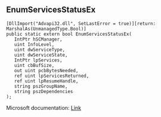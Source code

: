 ## EnumServicesStatusEx

```
[DllImport("Advapi32.dll", SetLastError = true)][return: MarshalAs(UnmanagedType.Bool)]
public static extern bool EnumServicesStatusEx(
   IntPtr hSCManager,
   uint InfoLevel,
   uint dwServiceType,
   uint dwServiceState,
   IntPtr lpServices,
   uint cbBufSize,
   out uint pcbBytesNeeded,
   ref uint lpServicesReturned,
   ref uint lpResumeHandle,
   string pszGroupName,
   string pszDependencies
);
```

Microsoft documentation: [Link](https://docs.microsoft.com/en-us/windows/win32/api/winsvc/nf-winsvc-enumservicesstatusexa)
